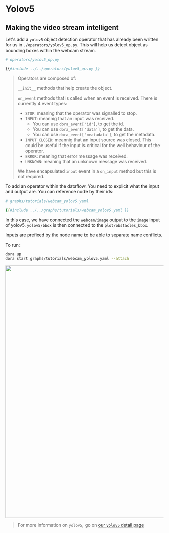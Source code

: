 # Yolov5

## Making the video stream intelligent

Let's add a `yolov5` object detection operator that has already been written for us in `./operators/yolov5_op.py`. This will help us detect object as bounding boxes within the webcam stream.

```python
# operators/yolov5_op.py

{{#include ../../operators/yolov5_op.py }}
```

> Operators are composed of:
>
> `__init__` methods that help create the object.
>
> `on_event` methods that is called when an event is received. 
> There is currently 4 event types:
> - `STOP`: meaning that the operator was signalled to stop.
> - `INPUT`: meannig that an input was received.
>   - You can use `dora_event['id']`, to get the id. 
>   - You can use `dora_event['data']`, to get the data. 
>   - You can use `dora_event['meatadata']`, to get the metadata.
> - `INPUT_CLOSED`: meannig that an input source was closed. This could be useful if the input is critical for the well behaviour of the operator.
> - `ERROR`: meaning that error message was received.
> - `UNKNOWN`: meaning that an unknown message was received.
>
> We have encapsulated `input` event in a `on_input` method but this is not required.

To add an operator within the dataflow. You need to explicit what the input and output are. You can reference node by their ids:

```yaml
# graphs/tutorials/webcam_yolov5.yaml

{{#include ../../graphs/tutorials/webcam_yolov5.yaml }}
```

In this case, we have connected the `webcam/image` output to the `image` input of yolov5. `yolov5/bbox` is then connected to the `plot/obstacles_bbox`.

Inputs are prefixed by the node name to be able to separate name conflicts.

To run: 

```bash
dora up
dora start graphs/tutorials/webcam_yolov5.yaml --attach
```
<p align="center">
    <img src="/img/webcam_yolov5.png" width="800"/>
</p>

> For more information on `yolov5`, go on [our `yolov5` detail page](docs/nodes_operators/yolov5_operator.md)